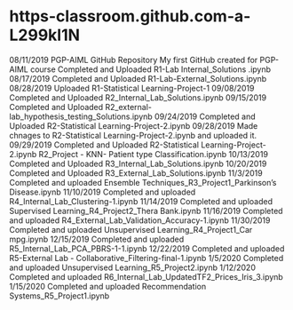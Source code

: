 # https-classroom.github.com-a-L299kl1N
08/11/2019
PGP-AIML GitHub Repository
My first GitHub created for PGP-AIML course
Completed and Uploaded R1-Lab Internal_Solutions .ipynb
08/17/2019
Completed and Uploaded R1-Lab-External_Solutions.ipynb
08/28/2019
Uploaded R1-Statistical Learning-Project-1
09/08/2019
Completed and Uploaded R2_Internal_Lab_Solutions.ipynb
09/15/2019
Completed and Uploaded R2_external-lab_hypothesis_testing_Solutions.ipynb
09/24/2019
Completed and Uploaded R2-Statistical Learning-Project-2.ipynb
09/28/2019
Made chnages to R2-Statistical Learning-Project-2.ipynb and uploaded it.
09/29/2019
Completed and Uploaded R2-Statistical Learning-Project-2.ipynb
R2_Project - KNN- Patient type Classification.ipynb
10/13/2019
Completed and Uploaded R3_Internal_Lab_Solutions.ipynb
10/20/2019
Completed and Uploaded R3_External_Lab_Solutions.ipynb
11/3/2019
Completed and uploaded Ensemble Techniques_R3_Project1_Parkinson’s Disease.ipynb
11/10/2019
Completed and uploaded R4_Internal_Lab_Clustering-1.ipynb
11/14/2019
Completed and uploaded Supervised Learning_R4_Project2_Thera Bank.ipynb
11/16/2019
Completed and uploaded R4_External_Lab_Validation_Accuracy-1.ipynb
11/30/2019
Completed and uploaded Unsupervised Learning_R4_Project1_Car mpg.ipynb
12/15/2019
Completed and uploaded R5_Internal_Lab_PCA_PBRS-1-1.ipynb
12/22/2019
Completed and uploaded R5-External Lab - Collaborative_Filtering-final-1.ipynb
1/5/2020
Completed and uploaded Unsupervised Learning_R5_Project2.ipynb
1/12/2020
Completed and uploaded R6_Internal_Lab_UpdatedTF2_Prices_Iris_3.ipynb
1/15/2020
Completed and uploaded Recommendation Systems_R5_Project1.ipynb
